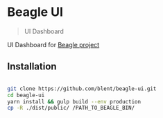 # Beagle UI
> UI Dashboard

UI Dashboard for [Beagle project](https://github.com/blent/beagle)

## Installation

```sh

git clone https://github.com/blent/beagle-ui.git
cd beagle-ui
yarn install && gulp build --env production
cp -R ./dist/public/ /PATH_TO_BEAGLE_BIN/
```
